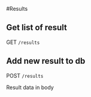 #Results

## Get list of result 
GET `/results`

## Add new result to db
POST `/results`

Result data in body
